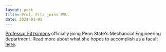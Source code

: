 ```yaml
---
layout: post
title: Prof. Fitz joins PSU.
date: 2021-01-01
---
```


[Professor Fitzsimons](https://psu-hcr.github.io/people/KatieFitzsimons) officially joing Penn State's Mechancial Engineering department. Read more about what she hopes to accomplish as a facult [here](https://news.engr.psu.edu/2020/fitzsimons-katie-me-faculty-appointment.aspx).


